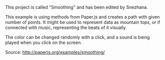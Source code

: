 This project is called "Smoothing" and has been edited by Snezhana. 

This example is using methods from Paper.js and creates a path with given number of points. It might be used to represent data as mountain tops, or if connected with music, representing the beats of it visually. 

The color can be changed randomly with a click, and a sound is being played when you click on the screen.

Source: http://paperjs.org/examples/smoothing/
